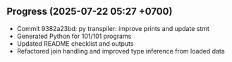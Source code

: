 ## Progress (2025-07-22 05:27 +0700)
- Commit 9382a23bd: py transpiler: improve prints and update stmt
- Generated Python for 101/101 programs
- Updated README checklist and outputs
- Refactored join handling and improved type inference from loaded data

